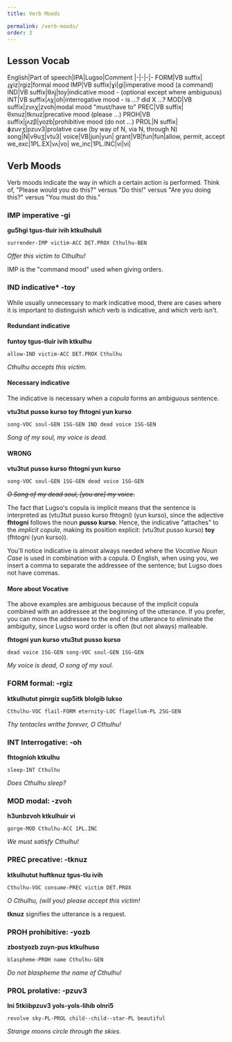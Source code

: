 ```yaml
---
title: Verb Moods

permalink: /verb-moods/
order: 3
---
```


## Lesson Vocab

English|Part of speech|IPA|Lugso|Comment
|-|-|-|-
FORM|VB suffix|ɻɣiz|rgiz|formal mood 
IMP|VB suffix|ɣi|gi|imperative mood (a command)
IND|VB suffix|θʌj|toy|indicative mood - (optional except where ambiguous)
INT|VB suffix|ʌχ|oh|interrogative mood  - is ...? did X ...?
MOD|VB suffix|zvʌχ|zvoh|modal mood "must/have to"
PREC|VB suffix|θxnuz|tknuz|precative mood (please ...)
PROH|VB suffix|jʌzβ|yozb|prohibitive mood (do not ...)
PROL|N suffix|ɸzuvʒ|pzuv3|prolative case (by way of N, via N, through N)
song|N|vθuʒ|vtu3|
voice|VB|jun|yun|
grant|VB|fun|fun|allow, permit, accept
we_exc|1PL.EX|vʌ|vo|
we_inc|1PL.INC|vi|vi|

## Verb Moods

Verb moods indicate the way in which a certain action is performed. Think of, "Please would you do this?" versus "Do this!" versus "Are you doing this?" versus "You must do this."

### IMP imperative -gi

**gu5hgi tgus-tluir ivih ktkulhululi**

`surrender-IMP victim-ACC DET.PROX Cthulhu-BEN`

_Offer this victim to Cthulhu!_

IMP is the "command mood" used when giving orders.

### IND indicative* -toy

While usually unnecessary to mark indicative mood, there are cases where it is important to distinguish _which_ verb is indicative, and which verb isn't.

#### Redundant indicative

**funtoy tgus-tluir ivih ktkulhu**

`allow-IND victim-ACC DET.PROX Cthulhu`

_Cthulhu accepts this victim._

#### Necessary indicative

The indicative is necessary when a _copula_ forms an ambiguous sentence.

**vtu3tut pusso kurso toy fhtogni yun kurso**

`song-VOC soul-GEN 1SG-GEN IND dead voice 1SG-GEN`

_Song of my soul, my voice is dead._

#### WRONG

**vtu3tut pusso kurso fhtogni yun kurso**

`song-VOC soul-GEN 1SG-GEN dead voice 1SG-GEN`

~~_O Song of my dead soul, [you are] my voice._~~

The fact that Lugso's copula is implicit means that the sentence is interpreted as (vtu3tut pusso kurso fhtogni) (yun kurso), since the adjective **fhtogni** follows the noun **pusso kurso**. Hence, the indicative "attaches" to the _implicit copula_, making its position explicit: (vtu3tut pusso kurso) **toy** (fhtogni (yun kurso)).

You'll notice indicative is almost always needed where the _Vocative Noun Case_ is used in combination with a copula. O English, when using you, we insert a comma to separate the addressee of the sentence; but Lugso does not have commas.

#### More about Vocative

The above examples are ambiguous because of the implicit copula combined with an addressee at the beginning of the utterance. If you prefer, you can move the addressee to the end of the utterance to eliminate the ambiguity, since Lugso word order is often (but not always) malleable.

**fhtogni yun kurso vtu3tut pusso kurso**

`dead voice 1SG-GEN song-VOC soul-GEN 1SG-GEN`

_My voice is dead, O song of my soul._

### FORM formal: -rgiz

**ktkulhutut pinrgiz sup5itk blolgib lukso**

`Cthulhu-VOC flail-FORM eternity-LOC flagellum-PL 2SG-GEN`

_Thy tentacles writhe forever, O Cthulhu!_

### INT Interrogative: -oh

**fhtognioh ktkulhu**

`sleep-INT Cthulhu`

_Does Cthulhu sleep?_

### MOD modal: -zvoh

**h3unbzvoh ktkulhuir vi**

`gorge-MOD Cthulhu-ACC 1PL.INC`

_We must satisfy Cthulhu!_

### PREC precative: -tknuz

**ktkulhutut huftknuz tgus-tlu ivih**

`Cthulhu-VOC consume-PREC victim DET.PROX`

_O Cthulhu, (will you) please accept this victim!_

**tknuz** signifies the utterance is a request.

### PROH prohibitive: -yozb

**zbostyozb zuyn-pus ktkulhuso**

`blaspheme-PROH name Cthulhu-GEN`

_Do not blaspheme the name of Cthulhu!_

### PROL prolative: -pzuv3

**lni 5tkiibpzuv3 yols-yols-lihib olnri5**

`revolve sky-PL-PROL child--child--star-PL beautiful`

_Strange moons circle through the skies._
